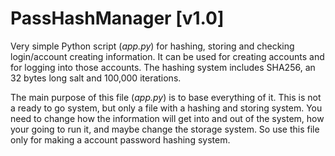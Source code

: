 # PassHashManager [v1.0]

Very simple Python script (*app.py*) for hashing, storing and checking login/account creating information. It can be used for creating accounts and for logging into those accounts. The hashing system includes SHA256, an 32 bytes long salt and 100,000 iterations.

The main purpose of this file (*app.py*) is to base everything of it. This is not a ready to go system, but only a file with a hashing and storing system. You need to change how the information will get into and out of the system, how your going to run it, and maybe change the storage system. So use this file only for making a account password hashing system.
